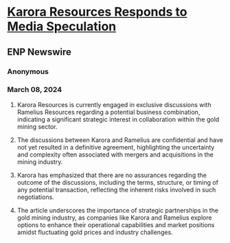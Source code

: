 # [Karora Resources Responds to Media Speculation](https://advance.lexis.com/api/document?collection=news&id=urn:contentItem:6BH4-TRB1-F0K1-N54H-00000-00&context=1519360)
## ENP Newswire
### Anonymous
### March 08, 2024

1. Karora Resources is currently engaged in exclusive discussions with Ramelius Resources regarding a potential business combination, indicating a significant strategic interest in collaboration within the gold mining sector.

2. The discussions between Karora and Ramelius are confidential and have not yet resulted in a definitive agreement, highlighting the uncertainty and complexity often associated with mergers and acquisitions in the mining industry.

3. Karora has emphasized that there are no assurances regarding the outcome of the discussions, including the terms, structure, or timing of any potential transaction, reflecting the inherent risks involved in such negotiations.

4. The article underscores the importance of strategic partnerships in the gold mining industry, as companies like Karora and Ramelius explore options to enhance their operational capabilities and market positions amidst fluctuating gold prices and industry challenges.